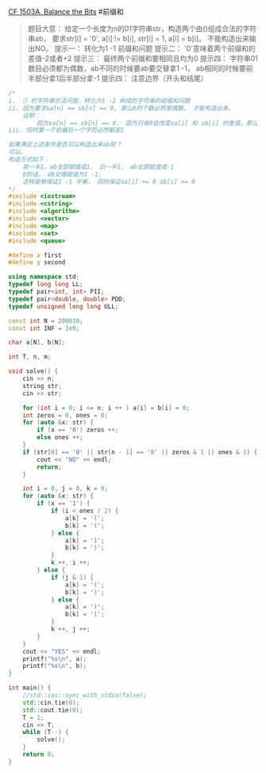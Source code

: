[CF 1503A. Balance the Bits](https://codeforces.com/problemset/problem/1503/A)
#前缀和

> 题目大意：
> 	给定一个长度为n的01字符串str，构造两个由()组成合法的字符串ab， 要求str[i] = '0', a[i] != b[i], str[i] = 1, a[i] = b[i]。
> 	不能构造出来输出NO。
> 提示一：
> 	转化为1 -1 前缀和问题
> 提示二：
> 	'0'意味着两个前缀和的差值-2或者+2
> 提示三：
> 	最终两个前缀和要相同且均为0
> 提示四：
> 	字符串01数目必须都为偶数，ab不同的时候要ab要交替拿1 -1， ab相同的时候要前半部分拿1后半部分拿-1
> 提示四：
> 	注意边界（开头和结尾）

~~~c++
/*
i. （）的字符串合法问题，转化为1 -1 构成的字符串的前缀和问题
ii. 因为要求sa[n] == sb[n] == 0, 那么0的个数必然是偶数， 才能构造出来。
	证明：
		因为sa[n] == sb[n] == 0， 因为只有0会改变sa[i] 和 sb[i] 的差值，那么有多少个0在a中为1， 那么就有多少个0在b中为1
iii. 同时第一个和最后一个字符必然都是1

如果满足上述条件是否可以构造出来ab呢？
可以。
构造方式如下：
	前一半1，ab全部赋值成1， 后一半1， ab全部赋值成-1
	0的话， ab交错赋值为1 -1.
	这样能够保证1 -1 平衡， 同时保证sa[i] >= 0 sb[i] >= 0
*/
#include <iostream>
#include <cstring>
#include <algorithm>
#include <vector>
#include <map>
#include <set>
#include <queue>

#define x first
#define y second

using namespace std;
typedef long long LL;
typedef pair<int, int> PII;
typedef pair<double, double> PDD;
typedef unsigned long long ULL;

const int N = 200010;
const int INF = 1e9;

char a[N], b[N];

int T, n, m;

void solve() {
    cin >> n;
    string str;
    cin >> str;

    for (int i = 0; i <= n; i ++ ) a[i] = b[i] = 0;
    int zeros = 0, ones = 0;
    for (auto &x: str) {
        if (x == '0') zeros ++;
        else ones ++;
    }
    if (str[0] == '0' || str[n - 1] == '0' || zeros & 1 || ones & 1) {
        cout << "NO" << endl;
        return;
    }

    int i = 0, j = 0, k = 0;
    for (auto &x: str) {
        if (x == '1') {
            if (i < ones / 2) {
                a[k] = '(';
                b[k] = '(';
            } else {
                a[k] = ')';
                b[k] = ')';
            }
            k ++, i ++;
        } else {
            if (j & 1) {
                a[k] = '(';
                b[k] = ')';
            } else {
                a[k] = ')';
                b[k] = '(';
            }
            k ++, j ++;
        }
    }
    cout << "YES" << endl;
    printf("%s\n", a);
    printf("%s\n", b);
}

int main() {
    //std::ios::sync_with_stdio(false);
    std::cin.tie(0);
    std::cout.tie(0);
    T = 1;
    cin >> T;
    while (T--) {
        solve();
    }
    return 0;
}
~~~
